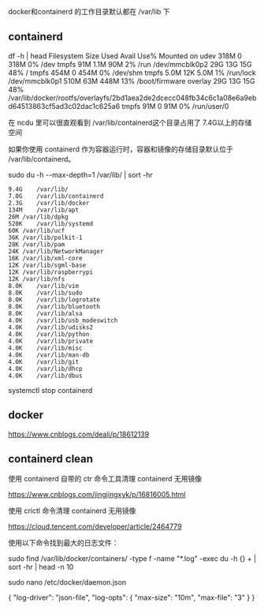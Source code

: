 docker和containerd 的工作目录默认都在 /var/lib 下

## containerd

df -h | head
Filesystem      Size  Used Avail Use% Mounted on
udev            318M     0  318M   0% /dev
tmpfs            91M  1.1M   90M   2% /run
/dev/mmcblk0p2   29G   13G   15G  48% /
tmpfs           454M     0  454M   0% /dev/shm
tmpfs           5.0M   12K  5.0M   1% /run/lock
/dev/mmcblk0p1  510M   63M  448M  13% /boot/firmware
overlay          29G   13G   15G  48% /var/lib/docker/rootfs/overlayfs/2bd1aea2de2dcecc048fb34c6c1a08e6a9ebd64513863cf5ad3c02dac1c625a6
tmpfs            91M     0   91M   0% /run/user/0



在 ncdu 里可以很直观看到 /var/lib/containerd这个目录占用了 7.4G以上的存储空间

如果你使用 containerd 作为容器运行时，容器和镜像的存储目录默认位于 /var/lib/containerd。

sudo du -h --max-depth=1 /var/lib/ | sort -hr

~~~
9.4G	/var/lib/
7.0G	/var/lib/containerd
2.3G	/var/lib/docker
134M	/var/lib/apt
26M	/var/lib/dpkg
520K	/var/lib/systemd
60K	/var/lib/ucf
36K	/var/lib/polkit-1
28K	/var/lib/pam
24K	/var/lib/NetworkManager
16K	/var/lib/xml-core
12K	/var/lib/sgml-base
12K	/var/lib/raspberrypi
12K	/var/lib/nfs
8.0K	/var/lib/vim
8.0K	/var/lib/sudo
8.0K	/var/lib/logrotate
8.0K	/var/lib/bluetooth
8.0K	/var/lib/alsa
4.0K	/var/lib/usb_modeswitch
4.0K	/var/lib/udisks2
4.0K	/var/lib/python
4.0K	/var/lib/private
4.0K	/var/lib/misc
4.0K	/var/lib/man-db
4.0K	/var/lib/git
4.0K	/var/lib/dhcp
4.0K	/var/lib/dbus

~~~

systemctl stop containerd



## docker


https://www.cnblogs.com/deali/p/18612139


## containerd clean

使用 containerd 自带的 ctr 命令工具清理 containerd 无用镜像

https://www.cnblogs.com/jingjingxyk/p/16816005.html


使用 crictl 命令清理 containerd 无用镜像

https://cloud.tencent.com/developer/article/2464779


使用以下命令找到最大的日志文件：

sudo find /var/lib/docker/containers/ -type f -name "*.log" -exec du -h {} + | sort -hr | head -n 10


sudo nano /etc/docker/daemon.json

{
  "log-driver": "json-file",
  "log-opts": {
    "max-size": "10m",
    "max-file": "3"
  }
}
